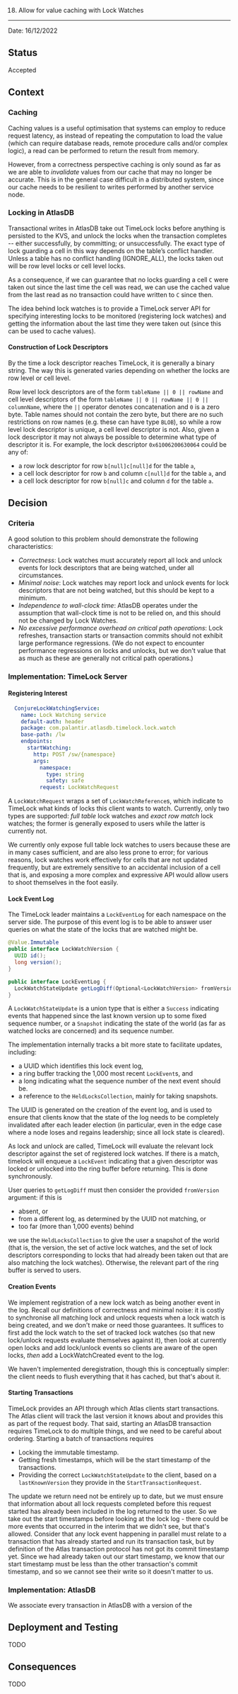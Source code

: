 18. Allow for value caching with Lock Watches
*********************************************

Date: 16/12/2022

## Status

Accepted

## Context

### Caching

Caching values is a useful optimisation that systems can employ to reduce request latency, as instead of repeating the
computation to load the value (which can require database reads, remote procedure calls and/or complex logic), a read 
can be performed to return the result from memory.

However, from a correctness perspective caching is only sound as far as we are able to *invalidate* values from our 
cache that may no longer be accurate. This is in the general case difficult in a distributed system, since our cache
needs to be resilient to writes performed by another service node.

### Locking in AtlasDB

Transactional writes in AtlasDB take out TimeLock locks before anything is persisted to the KVS, and unlock the locks 
when the transaction completes -- either successfully, by committing; or unsuccessfully. The exact type of lock 
guarding a cell in this way depends on the table’s conflict handler.  Unless a table has no conflict handling 
(IGNORE_ALL), the locks taken out will be row level locks or cell level locks.

As a consequence, if we can guarantee that no locks guarding a cell `C` were taken out since the last time the cell was
read, we can use the cached value from the last read as no transaction could have written to `C` since then.

The idea behind lock watches is to provide a TimeLock server API for specifying interesting locks to be monitored 
(registering lock watches) and getting the information about the last time they were taken out (since this can be used
to cache values).

#### Construction of Lock Descriptors

By the time a lock descriptor reaches TimeLock, it is generally a binary string. The way this is generated varies
depending on whether the locks are row level or cell level.

Row level lock descriptors are of the form `tableName || 0 || rowName` and cell level descriptors of the form 
`tableName || 0 || rowName || 0 || columnName`, where the `||` operator denotes concatenation and `0` is a
zero byte. Table names should not contain the zero byte, but there are no such restrictions on row names (e.g.
these can have type `BLOB`), so while a row level lock descriptor is unique, a cell level descriptor is not. Also,
given a lock descriptor it may not always be possible to determine what type of descriptor it is.
For example, the lock descriptor `0x61006200630064` could be any of:

- a row lock descriptor for row `b[null]c[null]d` for the table `a`,
- a cell lock descriptor for row `b` and column `c[null]d` for the table `a`, and
- a cell lock descriptor for row `b[null]c` and column `d` for the table `a`.

## Decision

### Criteria

A good solution to this problem should demonstrate the following characteristics:

- *Correctness*: Lock watches must accurately report all lock and unlock events for lock descriptors that are being
  watched, under all circumstances.
- *Minimal noise*: Lock watches may report lock and unlock events for lock descriptors that are not being watched, but
  this should be kept to a minimum.
- *Independence to wall-clock time*: AtlasDB operates under the assumption that wall-clock time is not to be relied on,
  and this should not be changed by Lock Watches.
- *No excessive performance overhead on critical path operations*: Lock refreshes, transaction starts or transaction 
  commits should not exhibit large performance regressions. (We do not expect to encounter performance regressions on 
  locks and unlocks, but we don't value that as much as these are generally not critical path operations.)

### Implementation: TimeLock Server

#### Registering Interest

```yaml
  ConjureLockWatchingService:
    name: Lock Watching service
    default-auth: header
    package: com.palantir.atlasdb.timelock.lock.watch
    base-path: /lw
    endpoints:
      startWatching:
        http: POST /sw/{namespace}
        args:
          namespace:
            type: string
            safety: safe
          request: LockWatchRequest
```

A `LockWatchRequest` wraps a set of `LockWatchReference`s, which indicate to TimeLock what kinds of locks this
client wants to watch. Currently, only two types are supported: *full table* lock watches and *exact row match* lock
watches; the former is generally exposed to users while the latter is currently not.

We currently only expose full table lock watches to users because these are in many cases sufficient, and are also less
prone to error; for various reasons, lock watches work effectively for cells that are not updated frequently, but are
extremely sensitive to an accidental inclusion of a cell that is, and exposing a more complex and expressive API would
allow users to shoot themselves in the foot easily.

#### Lock Event Log

The TimeLock leader maintains a `LockEventLog` for each namespace on the server side. The purpose of this event log is
to be able to answer user queries on what the state of the locks that are watched might be.

```java
@Value.Immutable
public interface LockWatchVersion {
  UUID id();
  long version();
}

public interface LockEventLog {
  LockWatchStateUpdate getLogDiff(Optional<LockWatchVersion> fromVersion);
}
```

A `LockWatchStateUpdate` is a union type that is either a `Success` indicating events that happened since the last known
version up to some fixed sequence number, or a `Snapshot` indicating the state of the world (as far as watched locks are
concerned) and its sequence number.

The implementation internally tracks a bit more state to facilitate updates, including:

- a UUID which identifies this lock event log,
- a ring buffer tracking the 1,000 most recent `LockEvent`s, and
- a long indicating what the sequence number of the next event should be.
- a reference to the `HeldLocksCollection`, mainly for taking snapshots.

The UUID is generated on the creation of the event log, and is used to ensure that clients know that the state of the
log needs to be completely invalidated after each leader election (in particular, even in the edge case where a node
loses and regains leadership; since all lock state is cleared).

As lock and unlock are called, TimeLock will evaluate the relevant lock descriptor against the set of registered lock 
watches. If there is a match, timelock will enqueue a `LockEvent` indicating that a given descriptor was locked or 
unlocked into the ring buffer before returning. This is done synchronously.

User queries to `getLogDiff` must then consider the provided `fromVersion` argument: if this is 
- absent, or 
- from a different log, as determined by the UUID not matching, or
- too far (more than 1,000 events) behind

we use the `HeldLocksCollection` to give the user a snapshot of the world (that is, the version, the set of
active lock watches, and the set of lock descriptors corresponding to locks that had already been taken out that are
also matching the lock watches). Otherwise, the relevant part of the ring buffer is served to users.

#### Creation Events

We implement registration of a new lock watch as being another event in the log. Recall our definitions of correctness
and minimal noise: it is costly to synchronise all matching lock and unlock requests when a lock watch is being
created, and we don't make or need those guarantees. It suffices to first add the lock watch to the set of tracked lock
watches (so that new lock/unlock requests evaluate themselves against it), then look at currently open locks and add
lock/unlock events so clients are aware of the open locks, *then* add a LockWatchCreated event to the log.

We haven't implemented deregistration, though this is conceptually simpler: the client needs to flush everything that it
has cached, but that's about it.

#### Starting Transactions

TimeLock provides an API through which Atlas clients start transactions. The Atlas client will track the last version
it knows about and provides this as part of the request body. That said, starting an AtlasDB transaction requires
TimeLock to do multiple things, and we need to be careful about ordering. Starting a batch of transactions requires

- Locking the immutable timestamp.
- Getting fresh timestamps, which will be the start timestamp of the transactions.
- Providing the correct `LockWatchStateUpdate` to the client, based on a `lastKnownVersion` they provide in the 
  `StartTransactionRequest`.

The update we return need not be entirely up to date, but we must ensure that information about all lock requests 
completed before this request started has already been included in the log returned to the user. So we take out the
start timestamps before looking at the lock log - there could be more events that occurred in the interim that we
didn't see, but that's allowed. Consider that any lock event happening in parallel must relate to a transaction that
has already started and run its transaction task, but by definition of the Atlas transaction protocol has not got its
commit timestamp yet. Since we had already taken out our start timestamp, we know that our start timestamp must be less
than the other transaction's commit timestamp, and so we cannot see their write so it doesn't matter to us.

### Implementation: AtlasDB

We associate every transaction in AtlasDB with a version of the

## Deployment and Testing
TODO

## Consequences
TODO
